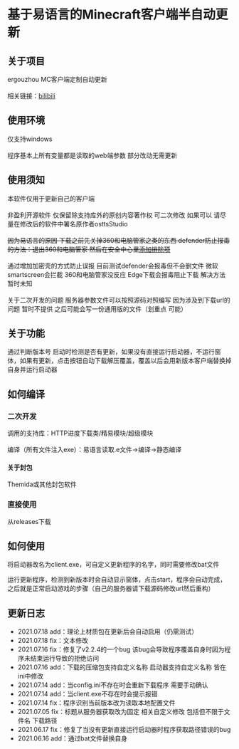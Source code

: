# 基于易语言的Minecraft客户端半自动更新<br>

## 关于项目

ergouzhou MC客户端定制自动更新<br><br>
相关链接：[bilibili](https://live.bilibili.com/7194086)

## 使用环境

仅支持windows<br><br>
程序基本上所有变量都是读取的web端参数 部分改动无需更新

## 使用须知
本软件仅用于更新自己的客户端<br><br>
非盈利开源软件 仅保留除支持库外的原创内容著作权 可二次修改 如果可以 请尽量在修改后的软件中署名原作者osttsStudio<br><br>
<s>因为易语言的原因 下载之前先关掉360和电脑管家之类的东西 defender防止报毒的方法：退出360和电脑管家 然后在安全中心里[添加排除项](https://jingyan.baidu.com/article/b87fe19e22f8435219356840.html)</s><br><br>
通过增加加密壳的方式防止误报 目前测试defender会报毒但不会删文件 微软smartscreen会拦截 360和电脑管家没反应 Edge下载会报毒阻止下载 解决方法暂时未知<br><br>
关于二次开发的问题 服务器参数文件可以按照源码对照编写 因为涉及到下载url的问题 暂时不提供 之后可能会写一份通用版的文件（划重点 可能）

## 关于功能

通过判断版本号 启动时检测是否有更新，如果没有直接运行启动器，不运行窗体，如果有更新，点击按钮自动下载解压覆盖，覆盖以后会用新版本客户端替换掉自身并运行启动器

## 如何编译

### 二次开发

调用的支持库：HTTP进度下载类/精易模块/超级模块<br><br>
编译（所有文件注入exe）：易语言读取.e文件->编译->静态编译

#### 关于封包

Themida或其他封包软件

### 直接使用

从releases下载

## 如何使用

将启动器改名为client.exe，可自定义更新程序的名字，同时需要修改bat文件<br>

运行更新程序，检测到新版本时会自动显示窗体，点击start，程序会自动完成，之后就是正常启动游戏的步骤（自己的服务器请下载源码修改url然后重构）

## 更新日志

- 2021.07.18 add：理论上材质包在更新后会自动启用（仍需测试）
- 2021.07.18 fix：文本修改
- 2021.07.16 fix：修复了v2.2.4的一个bug 该bug会导致程序覆盖自身时因为程序未结束运行导致的拒绝访问
- 2021.07.16 add：下载的压缩包支持自定义名称 启动器支持自定义名称 皆在ini中修改
- 2021.07.14 add：当config.ini不存在时会重新下载程序 需要手动确认
- 2021.07.14 add：当client.exe不存在时会提示报错
- 2021.07.14 fix：程序识别当前版本改为读取本地配置文件
- 2021.07.05 fix：标题从服务器获取改为固定 相关自定义修改 包括但不限于文件名 下载路径
- 2021.06.17 fix：修复了当没有更新直接运行启动器时程序获取路径错误的bug
- 2021.06.16 add：通过bat文件替换自身